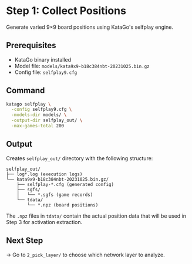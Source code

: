 # Step 1: Collect Positions

Generate varied 9×9 board positions using KataGo's selfplay engine.

## Prerequisites
- KataGo binary installed
- Model file: `models/kata9x9-b18c384nbt-20231025.bin.gz`
- Config file: `selfplay9.cfg`

## Command
```bash
katago selfplay \
  -config selfplay9.cfg \
  -models-dir models/ \
  -output-dir selfplay_out/ \
  -max-games-total 200
```

## Output
Creates `selfplay_out/` directory with the following structure:
```
selfplay_out/
├── log*.log (execution logs)
└── kata9x9-b18c384nbt-20231025.bin.gz/
    ├── selfplay-*.cfg (generated config)
    ├── sgfs/
    │   └── *.sgfs (game records)
    └── tdata/
        └── *.npz (board positions)
```

The `.npz` files in `tdata/` contain the actual position data that will be used in Step 3 for activation extraction.

## Next Step
→ Go to `2_pick_layer/` to choose which network layer to analyze. 